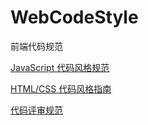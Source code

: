 # WebCodeStyle
 前端代码规范



[JavaScript 代码风格规范](https://github.com/jingle1267/WebCodeStyle/blob/master/JavaScript%20%E4%BB%A3%E7%A0%81%E9%A3%8E%E6%A0%BC%E8%A7%84%E8%8C%83.MD)

[HTML/CSS 代码风格指南](https://github.com/jingle1267/WebCodeStyle/blob/master/HTML:CSS%E4%BB%A3%E7%A0%81%E9%A3%8E%E6%A0%BC%E6%8C%87%E5%8D%97.MD)

[代码评审规范](<https://github.com/jingle1267/WebCodeStyle/blob/master/%E4%BB%A3%E7%A0%81%E8%AF%84%E5%AE%A1%E8%A7%84%E8%8C%83.MD>)